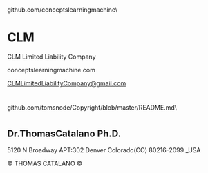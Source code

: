 # 

github.com/conceptslearningmachine\

# CLM
 
CLM Limited Liability Company

conceptslearningmachine.com

CLMLimitedLiabilityCompany@gmail.com


# 

github.com/tomsnode/Copyright/blob/master/README.md\

#
Dr.ThomasCatalano Ph.D.
----------------

5120 N Broadway APT:302 Denver Colorado(CO) 80216-2099 _USA

© THOMAS CATALANO ©
